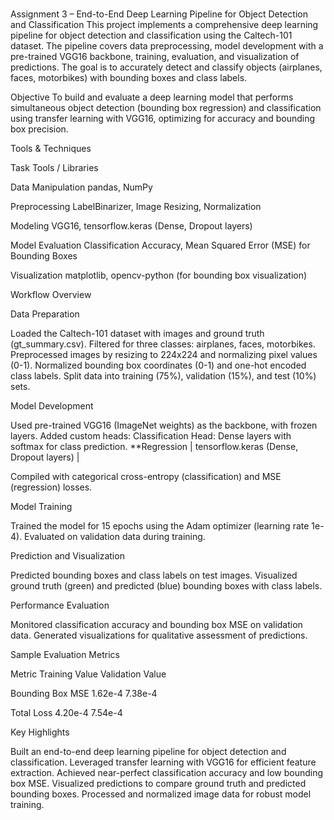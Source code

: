 # 

Assignment 3 – End-to-End Deep Learning Pipeline for Object Detection and Classification
This project implements a comprehensive deep learning pipeline for object detection and classification using the Caltech-101 dataset. The pipeline covers data preprocessing, model development with a pre-trained VGG16 backbone, training, evaluation, and visualization of predictions. The goal is to accurately detect and classify objects (airplanes, faces, motorbikes) with bounding boxes and class labels.

Objective
To build and evaluate a deep learning model that performs simultaneous object detection (bounding box regression) and classification using transfer learning with VGG16, optimizing for accuracy and bounding box precision.

 Tools & Techniques



Task
Tools / Libraries



Data Manipulation
pandas, NumPy


Preprocessing
LabelBinarizer, Image Resizing, Normalization


Modeling
VGG16, tensorflow.keras (Dense, Dropout layers)


Model Evaluation
Classification Accuracy, Mean Squared Error (MSE) for Bounding Boxes


Visualization
matplotlib, opencv-python (for bounding box visualization)



 Workflow Overview

Data Preparation

Loaded the Caltech-101 dataset with images and ground truth (gt_summary.csv).
Filtered for three classes: airplanes, faces, motorbikes.
Preprocessed images by resizing to 224x224 and normalizing pixel values (0-1).
Normalized bounding box coordinates (0-1) and one-hot encoded class labels.
Split data into training (75%), validation (15%), and test (10%) sets.


Model Development

Used pre-trained VGG16 (ImageNet weights) as the backbone, with frozen layers.
Added custom heads:
Classification Head: Dense layers with softmax for class prediction.
**Regression  | tensorflow.keras (Dense, Dropout layers)            |


Compiled with categorical cross-entropy (classification) and MSE (regression) losses.


Model Training

Trained the model for 15 epochs using the Adam optimizer (learning rate 1e-4).
Evaluated on validation data during training.


Prediction and Visualization

Predicted bounding boxes and class labels on test images.
Visualized ground truth (green) and predicted (blue) bounding boxes with class labels.


Performance Evaluation

Monitored classification accuracy and bounding box MSE on validation data.
Generated visualizations for qualitative assessment of predictions.




Sample Evaluation Metrics




Metric
Training Value
Validation Value


Bounding Box MSE
1.62e-4
7.38e-4


Total Loss
4.20e-4
7.54e-4



Key Highlights

Built an end-to-end deep learning pipeline for object detection and classification.
Leveraged transfer learning with VGG16 for efficient feature extraction.
Achieved near-perfect classification accuracy and low bounding box MSE.
Visualized predictions to compare ground truth and predicted bounding boxes.
Processed and normalized image data for robust model training.





